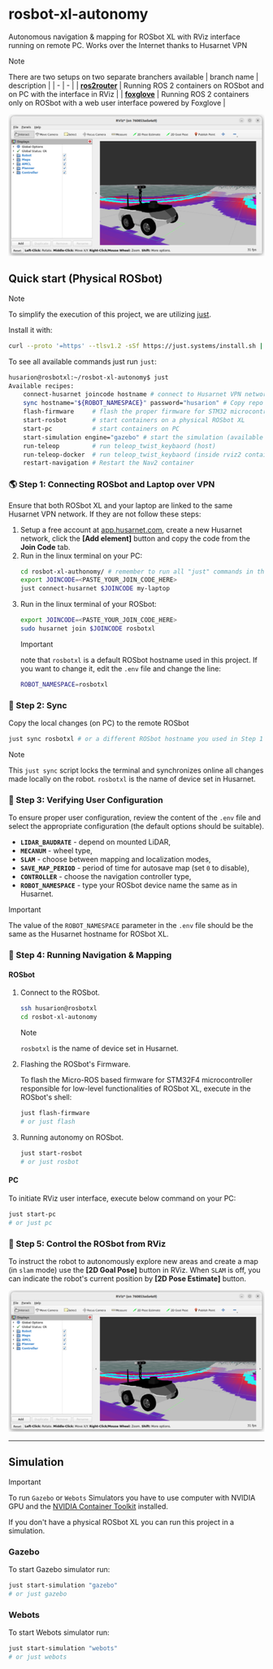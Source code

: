 # rosbot-xl-autonomy

Autonomous navigation & mapping for ROSbot XL with RViz interface running on remote PC. Works over the Internet thanks to Husarnet VPN

> [!NOTE]
> There are two setups on two separate branchers available
> | branch name | description |
> | - | - |
> | [**ros2router**](https://github.com/husarion/rosbot-xl-autonomy/tree/ros2router) | Running ROS 2 containers on ROSbot and on PC with the interface in RViz |
> | [**foxglove**](https://github.com/husarion/rosbot-xl-autonomy/tree/foxglove) | Running ROS 2 containers only on ROSbot with a web user interface powered by Foxglove |

![RViz ROSbot UI](.docs/rviz.png)

## Quick start (Physical ROSbot)

> [!NOTE]
> To simplify the execution of this project, we are utilizing [just](https://github.com/casey/just).
>
> Install it with:
>
> ```bash
> curl --proto '=https' --tlsv1.2 -sSf https://just.systems/install.sh | sudo bash -s -- --to /usr/bin
> ```

To see all available commands just run `just`:

```bash
husarion@rosbotxl:~/rosbot-xl-autonomy$ just
Available recipes:
    connect-husarnet joincode hostname # connect to Husarnet VPN network
    sync hostname="${ROBOT_NAMESPACE}" password="husarion" # Copy repo content to remote host with 'rsync' and watch for changes
    flash-firmware     # flash the proper firmware for STM32 microcontroller in ROSbot XL
    start-rosbot       # start containers on a physical ROSbot XL
    start-pc           # start containers on PC
    start-simulation engine="gazebo" # start the simulation (available options: gazebo, webots)
    run-teleop         # run teleop_twist_keybaord (host)
    run-teleop-docker  # run teleop_twist_keybaord (inside rviz2 container)
    restart-navigation # Restart the Nav2 container
```

### 🌎 Step 1: Connecting ROSbot and Laptop over VPN

Ensure that both ROSbot XL and your laptop are linked to the same Husarnet VPN network. If they are not follow these steps:

1. Setup a free account at [app.husarnet.com](https://app.husarnet.com/), create a new Husarnet network, click the **[Add element]** button and copy the code from the **Join Code** tab.
2. Run in the linux terminal on your PC:
   ```bash
   cd rosbot-xl-authonomy/ # remember to run all "just" commands in the repo root folder
   export JOINCODE=<PASTE_YOUR_JOIN_CODE_HERE>
   just connect-husarnet $JOINCODE my-laptop
   ```
3. Run in the linux terminal of your ROSbot:
   ```bash
   export JOINCODE=<PASTE_YOUR_JOIN_CODE_HERE>
   sudo husarnet join $JOINCODE rosbotxl
   ```
   > [!IMPORTANT]
   > note that `rosbotxl` is a default ROSbot hostname used in this project. If you want to change it, edit the `.env` file and change the line:
   > ```bash
   > ROBOT_NAMESPACE=rosbotxl
   > ```

### 📡 Step 2: Sync

Copy the local changes (on PC) to the remote ROSbot

```bash
just sync rosbotxl # or a different ROSbot hostname you used in Step 1 p.3
```

> [!NOTE]
> This `just sync` script locks the terminal and synchronizes online all changes made locally on the robot. `rosbotxl` is the name of device set in Husarnet.

### 🔧 Step 3: Verifying User Configuration

To ensure proper user configuration, review the content of the `.env` file and select the appropriate configuration (the default options should be suitable).

- **`LIDAR_BAUDRATE`** - depend on mounted LiDAR,
- **`MECANUM`** - wheel type,
- **`SLAM`** - choose between mapping and localization modes,
- **`SAVE_MAP_PERIOD`** - period of time for autosave map (set `0` to disable),
- **`CONTROLLER`** - choose the navigation controller type,
- **`ROBOT_NAMESPACE`** - type your ROSbot device name the same as in Husarnet.

> [!IMPORTANT]
> The value of the `ROBOT_NAMESPACE` parameter in the `.env` file should be the same as the Husarnet hostname for ROSbot XL.

### 🤖 Step 4: Running Navigation & Mapping

#### ROSbot

1. Connect to the ROSbot.

   ```bash
   ssh husarion@rosbotxl
   cd rosbot-xl-autonomy
   ```

   > [!NOTE]
   > `rosbotxl` is the name of device set in Husarnet.

2. Flashing the ROSbot's Firmware.

   To flash the Micro-ROS based firmware for STM32F4 microcontroller responsible for low-level functionalities of ROSbot XL, execute in the ROSbot's shell:

   ```bash
   just flash-firmware
   # or just flash
   ```

3. Running autonomy on ROSbot.

   ```bash
   just start-rosbot
   # or just rosbot
   ```

#### PC

To initiate RViz user interface, execute below command on your PC:

```bash
just start-pc
# or just pc
```

### 🚗 Step 5: Control the ROSbot from RViz

To instruct the robot to autonomously explore new areas and create a map (in `slam` mode) use the **[2D Goal Pose]** button in RViz. When `SLAM` is off, you can indicate the robot's current position by **[2D Pose Estimate]** button.

![RViz ROSbot UI](.docs/rviz.png)

------

## Simulation

> [!IMPORTANT]
> To run `Gazebo` or `Webots` Simulators you have to use computer with NVIDIA GPU and the [NVIDIA Container Toolkit](https://docs.nvidia.com/datacenter/cloud-native/container-toolkit/install-guide.html) installed.

If you don't have a physical ROSbot XL you can run this project in a simulation.

### Gazebo

To start Gazebo simulator run:

```bash
just start-simulation "gazebo"
# or just gazebo
```

### Webots

To start Webots simulator run:

```bash
just start-simulation "webots"
# or just webots
```
